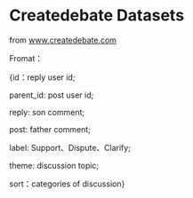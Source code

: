 # Createdebate Datasets

from www.createdebate.com

Fromat：

{id：reply user id;

 parent_id: post user id;
 
 reply: son comment;

 post: father comment;

 label: Support、Dispute、Clarify;
 
 theme: discussion topic;
 
 sort：categories of discussion}

